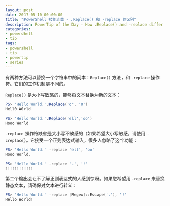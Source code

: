 ```yaml
---
layout: post
date: 2017-05-10 00:00:00
title: "PowerShell 技能连载 - .Replace() 和 -replace 的区别"
description: PowerTip of the Day - How .Replace() and -replace differ
categories:
- powershell
- tip
tags:
- powershell
- tip
- powertip
- series
---
```

有两种方法可以替换一个字符串中的问本：`Replace()` 方法，和 `-replace` 操作符。它们的工作机制是不同的。

`Replace()` 是大小写敏感的，能够将文本替换为新的文本：

```powershell
PS> 'Hello World.'.Replace('o', '0')
Hell0 W0rld

PS> 'Hello World.'.Replace('ell','oo')
Hooo World
```

`-replace` 操作符缺省是大小写不敏感的（如果希望大小写敏感，请使用 `-creplace`）。它接受一个正则表达式输入，很多人忽略了这个功能：

```powershell
PS> 'Hello World.' -replace 'ell', 'oo'
Hooo World.

PS> 'Hello World.' -replace '.', '!'
!!!!!!!!!!!!
```

第二个输出会让不了解正则表达式的人感到惊讶。如果您希望用 `-replace` 来替换静态文本，请确保对文本进行转义：

```powershell
PS> 'Hello World.' -replace [Regex]::Escape('.'), '!'
Hello World!
```

<!--本文国际来源：[How .Replace() and -replace differ](http://community.idera.com/powershell/powertips/b/tips/posts/how-replace-and-replace-differ)-->

